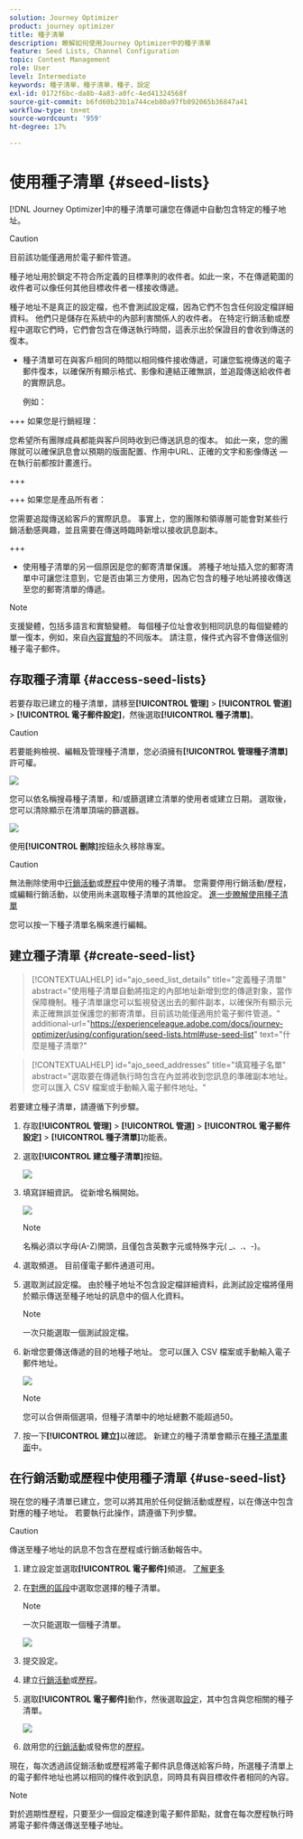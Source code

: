 ```yaml
---
solution: Journey Optimizer
product: journey optimizer
title: 種子清單
description: 瞭解如何使用Journey Optimizer中的種子清單
feature: Seed Lists, Channel Configuration
topic: Content Management
role: User
level: Intermediate
keywords: 種子清單，種子清單，種子，設定
exl-id: 0172f6bc-da8b-4a83-a0fc-4ed41324568f
source-git-commit: b6fd60b23b1a744ceb80a97fb092065b36847a41
workflow-type: tm+mt
source-wordcount: '959'
ht-degree: 17%

---
```


# 使用種子清單 {#seed-lists}

[!DNL Journey Optimizer]中的種子清單可讓您在傳遞中自動包含特定的種子地址。

>[!CAUTION]
>
>目前該功能僅適用於電子郵件管道。

種子地址用於鎖定不符合所定義的目標準則的收件者。如此一來，不在傳遞範圍的收件者可以像任何其他目標收件者一樣接收傳遞。

種子地址不是真正的設定檔，也不會測試設定檔，因為它們不包含任何設定檔詳細資料。 他們只是儲存在系統中的內部利害關係人的收件者。 在特定行銷活動或歷程中選取它們時，它們會包含在傳送執行時間，這表示出於保證目的會收到傳送的復本。

* 種子清單可在與客戶相同的時間以相同條件接收傳遞，可讓您監視傳送的電子郵件復本，以確保所有顯示格式、影像和連結正確無誤，並追蹤傳送給收件者的實際訊息。

  例如：

+++ 如果您是行銷經理：

  您希望所有團隊成員都能與客戶同時收到已傳送訊息的復本。 如此一來，您的團隊就可以確保訊息會以預期的版面配置、作用中URL、正確的文字和影像傳送 — 在執行前都按計畫進行。

+++

+++ 如果您是產品所有者：

  您需要追蹤傳送給客戶的實際訊息。 事實上，您的團隊和領導層可能會對某些行銷活動感興趣，並且需要在傳送時臨時新增以接收訊息副本。

+++

* 使用種子清單的另一個原因是您的郵寄清單保護。 將種子地址插入您的郵寄清單中可讓您注意到，它是否由第三方使用，因為它包含的種子地址將接收傳送至您的郵寄清單的傳遞。

>[!NOTE]
>
>支援變體，包括多語言和實驗變體。 每個種子位址會收到相同訊息的每個變體的單一復本，例如，來自[內容實驗](../content-management/get-started-experiment.md)的不同版本。 請注意，條件式內容不會傳送個別種子電子郵件。

## 存取種子清單 {#access-seed-lists}

若要存取已建立的種子清單，請移至&#x200B;**[!UICONTROL 管理]** > **[!UICONTROL 管道]** > **[!UICONTROL 電子郵件設定]**，然後選取&#x200B;**[!UICONTROL 種子清單]**。

<!--
>[!CAUTION]
>
>Permissions to view, export and manage the seed lists are restricted to [Journey Administrators](../administration/ootb-product-profiles.md#journey-administrator). Learn more about managing [!DNL Journey Optimizer] users' access rights in [this section](../administration/permissions-overview.md).-->

>[!CAUTION]
>
>若要能夠檢視、編輯及管理種子清單，您必須擁有&#x200B;**[!UICONTROL 管理種子清單]**&#x200B;許可權。

![](assets/seed-list-access.png)

您可以依名稱搜尋種子清單，和/或篩選建立清單的使用者或建立日期。 選取後，您可以清除顯示在清單頂端的篩選器。

![](assets/seed-list-filtering.png)

使用&#x200B;**[!UICONTROL 刪除]**&#x200B;按鈕永久移除專案。

>[!CAUTION]
>
>無法刪除使用中[行銷活動](../campaigns/review-activate-campaign.md)或[歷程](../building-journeys/publishing-the-journey.md)中使用的種子清單。 您需要停用行銷活動/歷程，或編輯行銷活動，以使用尚未選取種子清單的其他設定。 [進一步瞭解使用種子清單](#use-seed-list)

您可以按一下種子清單名稱來進行編輯。<!--Use the **[!UICONTROL Edit]** button to edit a seed list.-->

## 建立種子清單 {#create-seed-list}

>[!CONTEXTUALHELP]
>id="ajo_seed_list_details"
>title="定義種子清單"
>abstract="使用種子清單自動將指定的內部地址新增到您的傳遞對象，當作保障機制。種子清單讓您可以監視發送出去的郵件副本，以確保所有顯示元素正確無誤並保護您的郵寄清單。目前該功能僅適用於電子郵件管道。"
>additional-url="https://experienceleague.adobe.com/docs/journey-optimizer/using/configuration/seed-lists.html#use-seed-list" text="什麼是種子清單?"

>[!CONTEXTUALHELP]
>id="ajo_seed_addresses"
>title="填寫種子名單"
>abstract="選取要在傳遞執行時包含在內並將收到您訊息的準確副本地址。您可以匯入 CSV 檔案或手動輸入電子郵件地址。"

若要建立種子清單，請遵循下列步驟。

1. 存取&#x200B;**[!UICONTROL 管理]** > **[!UICONTROL 管道]** > **[!UICONTROL 電子郵件設定]** > **[!UICONTROL 種子清單]**&#x200B;功能表。

1. 選取&#x200B;**[!UICONTROL 建立種子清單]**&#x200B;按鈕。

   ![](assets/seed-list-create-button.png)

1. 填寫詳細資訊。 從新增名稱開始。

   ![](assets/seed-list-details.png)

   >[!NOTE]
   >
   >名稱必須以字母(A-Z)開頭，且僅包含英數字元或特殊字元( _、.、-)。

1. 選取頻道。 目前僅電子郵件通道可用。

1. 選取測試設定檔。 由於種子地址不包含設定檔詳細資料，此測試設定檔將僅用於顯示傳送至種子地址的訊息中的個人化資料。

   >[!NOTE]
   >
   >一次只能選取一個測試設定檔。

1. 新增您要傳送傳遞的目的地種子地址。 您可以匯入 CSV 檔案或手動輸入電子郵件地址。

   ![](assets/seed-list-email-addresses.png)

   >[!NOTE]
   >
   >您可以合併兩個選項，但種子清單中的地址總數不能超過50。

1. 按一下&#x200B;**[!UICONTROL 建立]**&#x200B;以確認。 新建立的種子清單會顯示在[種子清單畫面](#access-seed-lists)中。

## 在行銷活動或歷程中使用種子清單 {#use-seed-list}

現在您的種子清單已建立，您可以將其用於任何促銷活動或歷程，以在傳送中包含對應的種子地址。 若要執行此操作，請遵循下列步驟。

>[!CAUTION]
>
>傳送至種子地址的訊息不包含在歷程或行銷活動報告中。

1. 建立設定並選取&#x200B;**[!UICONTROL 電子郵件]**&#x200B;頻道。 [了解更多](../email/email-settings.md)

1. 在[對應的區段](../email/email-settings.md#seed-list)中選取您選擇的種子清單。

   >[!NOTE]
   >
   >一次只能選取一個種子清單。

   ![](assets/seed-list-surface.png)

1. 提交設定。

1. 建立[行銷活動](../campaigns/create-campaign.md)或[歷程](../building-journeys/journey-gs.md)。

1. 選取&#x200B;**[!UICONTROL 電子郵件]**&#x200B;動作，然後選取[設定](channel-surfaces.md)，其中包含與您相關的種子清單。

   ![](assets/seed-list-campaign-email.png)

1. 啟用您的[行銷活動](../campaigns/review-activate-campaign.md)或發佈您的[歷程](../building-journeys/publishing-the-journey.md)。

現在，每次透過該促銷活動或歷程將電子郵件訊息傳送給客戶時，所選種子清單上的電子郵件地址也將以相同的條件收到訊息，同時具有與目標收件者相同的內容。

>[!NOTE]
>
>對於週期性歷程，只要至少一個設定檔達到電子郵件節點，就會在每次歷程執行時將電子郵件傳送傳送至種子地址。
